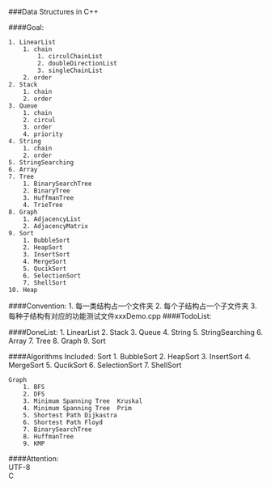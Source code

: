 ###Data Structures in C++

####Goal:

    1. LinearList
        1. chain
            1. circulChainList
            2. doubleDirectionList
            3. singleChainList
        2. order
    2. Stack
        1. chain
        2. order
    3. Queue
        1. chain
        2. circul
        3. order
        4. priority
    4. String
        1. chain
        2. order
    5. StringSearching
    6. Array
    7. Tree
        1. BinarySearchTree
        2. BinaryTree
        3. HuffmanTree
        4. TrieTree
    8. Graph
        1. AdjacencyList
        2. AdjacencyMatrix
    9. Sort
        1. BubbleSort
        2. HeapSort
        3. InsertSort
        4. MergeSort
        5. QucikSort
        6. SelectionSort
        7. ShellSort
    10. Heap

####Convention:
    1. 每一类结构占一个文件夹
    2. 每个子结构占一个子文件夹
    3. 每种子结构有对应的功能测试文件xxxDemo.cpp
####TodoList:
    

####DoneList:
    1. LinearList
    2. Stack
    3. Queue
    4. String
    5. StringSearching
    6. Array
    7. Tree
    8. Graph
    9. Sort

####Algorithms Included:
    Sort
        1. BubbleSort
        2. HeapSort
        3. InsertSort
        4. MergeSort
        5. QucikSort
        6. SelectionSort
        7. ShellSort

    Graph
        1. BFS
        2. DFS
        3. Minimum Spanning Tree  Kruskal
        4. Minimum Spanning Tree  Prim
        5. Shortest Path Dijkastra
        6. Shortest Path Floyd
        7. BinarySearchTree
        8. HuffmanTree
        9. KMP

####Attention:  
    UTF-8  
    C
